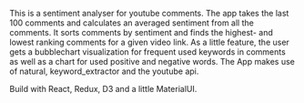 This is a sentiment analyser for youtube comments.
The app takes the last 100 comments and calculates an averaged sentiment from all the comments.
It sorts comments by sentiment and finds the highest- and lowest ranking comments for a given
video link. As a little feature, the user gets a bubblechart visualization for frequent used
keywords in comments as well as a chart for used positive and negative words.
The App makes use of natural, keyword_extractor and the youtube api.

Build with React, Redux, D3 and a little MaterialUI.